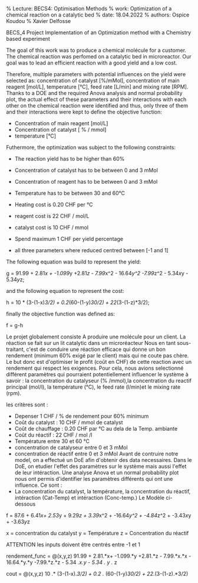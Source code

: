 % Lecture: BECS4: Optimisation Methods
% work: Optimization of a chemical reaction on a catalytic bed
% date: 18.04.2022
% authors: Ospice Koudou % Xavier Delfosse

BECS_4 Project Implementation of an Optimization method with a Chemistry based experiment

The goal of this work was to produce a chemical molécule for a customer. The chemical reaction was perfomed on a catalytic bed in microreactor.
Our goal was to lead an efficient reaction with a good yield and a low cost.

Therefore, multiple parameters with potential influences on the yield were selected as: concentration of catalyst [%/mMol], concentration of main reagent [mol/L],
temperature [°C], feed rate [L/min] and mixing rate [RPM]. Thanks to a DOE and the required Anova analysis and normal probability plot, the actual effect of these
parameters and their interactions with each other on the chemical reaction were identified and thus, only three of them and their interactions were kept to define the objective function:

- Concentration of main reagent [mol/L]
- Concentration of catalyst [ % / mmol]
- temperature [°C]

Futhermore, the optimization was subject to the following constraints:

- The reaction yield has to be higher than 60% 
- Concentration of catalyst has to be between 0 and 3 mMol
- Concentration of reagent has to be between 0 and 3 mMol
- Temperature has to be between 30 and 60°C
- Heating cost is 0.20 CHF per °C
- reagent cost is 22 CHF / mol/L
- catalyst cost is 10 CHF / mmol
- Spend maximum 1 CHF per yield percentage

- all three parameters where reduced centred between [-1 and 1]

The following equation was build to represent the yield:

g = 91.99 + 2.81*x + -1.099*y +2.81*z - 7.99*x^2 - 16.64*y^2 -7.99*z^2 - 5.34*x*y - 5.34*y*z;

and the following equation to represent the cost:

h = 10 * (3-(1-x)*3/2) + 0.2*(60-(1-y)*30/2) + 22*(3-(1-z)*3/2);

finally the objective function was defined as:

f = g-h


Le projet globalement consiste A produire une molécule pour un client. La réaction se fait sur un lit catalytic dans un microréacteur
Nous en tant sous-traitant, c'est de conduire une réaction efficace qui donne un bon rendement (minimum 60% exigé par le client)
mais qui ne coute pas chère.
Le but donc est d'optimiser le profit (coût en CHF) de cette reaction avec un rendement qui respect les exigences. 
Pour cela, nous avions selectionné différent paramètres qui pourraient potentiellement influencer le système à savoir :
la concentration du catalyseur (% /mmol),la concentration du reactif principal (mol/l), la température (°C), 
le feed rate (l/min)et le mixing rate (rpm).

les critères sont :
- Depenser 1 CHF / % de rendement pour 60% minimum 
- Coût du catalyst : 10 CHF / mmol de catalyst
- Coût de chauffage : 0.20 CHF par °C au dela de la Temp. ambiante
- Coût du réactif : 22 CHF / mol /l
- Température entre 30 et 60 °C
- concentration de catalyseur entre 0 et 3 mMol
- concentration de réactif entre 0 et 3 mMol
Avant de contruire notre model, on a effectué un DoE afin d'obtenir des data necessaires. Dans le DoE, on etudier l'effet des paramètres 
sur le système mais aussi l'effet de leur intéraction. Une analyse Anova et un normal probability plot nous ont permis d'identifier 
les paramètres différents qui ont une influence. Ce sont :
- La concentration du catalyst, la température, la concentration du réactif, intéraction (Cat-Temp) et intéraction (Conc-temp.)
Le Modèle ci-dessous  

f = 87.6 + 6.41*x+ 2.53*y + 9.29*z + 3.39*x^2 + -16.64*y^2 + -4.84*z^2 + -3.43*x*y + -3.63*y*z



x = concentration du catalyst
y = Température
z = Concentration du réactif

ATTENTION les inputs doivent être centrés entre -1 et 1

rendement_func = @(x,y,z) 91.99 + 2.81.*x+ -1.099.*y +2.81.*z - 7.99.*x.*x - 16.64.*y.*y -7.99.*z.*z  - 5.34 .*x.*y - 5.34 .* y .* z

cout = @(x,y,z) 10 .* (3-(1-x).*3/2) + 0.2 .* (60-(1-y)*30/2) + 22.*(3-(1-z).*3/2)

